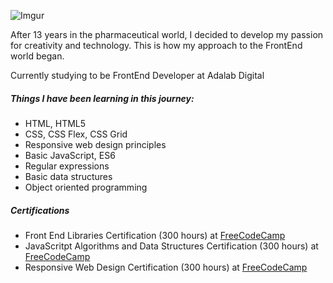 
![Imgur](https://i.imgur.com/7wCakBn.png)
<p>After 13 years in the pharmaceutical world, I decided to develop my passion for creativity and technology. This is how my approach to the FrontEnd world began.</p>
<p>Currently studying to be FrontEnd Developer at <a href"https://adalab.es/" target="_blank">Adalab Digital</a>
<h5>Things I have been learning in this journey:</h5>
<ul>
  <li>HTML, HTML5</li>
  <li>CSS, CSS Flex, CSS Grid</li>
  <li>Responsive web design principles</li>
  <li>Basic JavaScript, ES6</li>
  <li>Regular expressions</li>
  <li>Basic data structures</li>
  <li>Object oriented programming</li>
</ul>

<h5>Certifications</h5>
<ul>
  <li>Front End Libraries Certification (300 hours) at <a href="https://www.freecodecamp.org/" target="_blank">FreeCodeCamp</a></li>
  <li>JavaScritpt Algorithms and Data Structures Certification (300 hours) at <a href="https://www.freecodecamp.org/" target="_blank">FreeCodeCamp</a></li>
  <li>Responsive Web Design Certification (300 hours) at <a href="https://www.freecodecamp.org/" target="_blank">FreeCodeCamp</a></li>
</ul>

<!--
**Latialuci/Latialuci** is a ✨ _special_ ✨ repository because its `README.md` (this file) appears on your GitHub profile.

Here are some ideas to get you started:

- 🔭 I’m currently working on ...
- 🌱 I’m currently learning JavaScript at freeCodeCamp
- 👯 I’m looking to collaborate on ...
- 🤔 I’m looking for help with ...
- 💬 Ask me about ...
- 📫 How to reach me: ...
- 😄 Pronouns: ...
- ⚡ Fun fact: ...
-->

